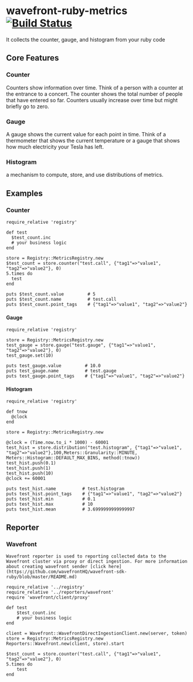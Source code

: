 # wavefront-ruby-metrics [![Build Status](https://travis-ci.com/yogeshprasad/wavefront-sdk-ruby.svg?branch=master)](https://travis-ci.com/yogeshprasad/wavefront-sdk-ruby)

It collects the counter, gauge, and histogram from your ruby code

## Core Features
### Counter
Counters show information over time. Think of a person with a counter at the entrance to a concert. The counter shows the total number of people that have entered so far. Counters usually increase over time but might briefly go to zero.
### Gauge
A gauge shows the current value for each point in time. Think of a thermometer that shows the current temperature or a gauge that shows how much electricity your Tesla has left.

### Histogram
a mechanism to compute, store, and use distributions of metrics.

## Examples
### Counter
    require_relative 'registry'
    
    def test
      $test_count.inc
      # your business logic
    end

    store = Registry::MetricsRegistry.new
    $test_count = store.counter("test.call", {"tag1"=>"value1", "tag2"=>"value2"}, 0)
    5.times do
      test
    end

    puts $test_count.value         # 5
    puts $test_count.name          # test.call
    puts $test_count.point_tags    # {"tag1"=>"value1", "tag2"=>"value2"}
        
#### Gauge
    require_relative 'registry'
    
    store = Registry::MetricsRegistry.new
    test_gauge = store.gauge("test.gauge", {"tag1"=>"value1", "tag2"=>"value2"}, 0)
    test_gauge.set(10)
    
    puts test_gauge.value         # 10.0
    puts test_gauge.name          # test.gauge
    puts test_gauge.point_tags    # {"tag1"=>"value1", "tag2"=>"value2"}
    
#### Histogram
    require_relative 'registry'
    
    def tnow
      @clock
    end
    
    store = Registry::MetricsRegistry.new
    
    @clock = (Time.now.to_i * 1000) - 60001
    test_hist = store.distribution("test.histogram", {"tag1"=>"value1", "tag2"=>"value2"},100,Meters::Granularity::MINUTE, Meters::Histogram::DEFAULT_MAX_BINS, method(:tnow))
    test_hist.push(0.1)
    test_hist.push(1)
    test_hist.push(10)
    @clock += 60001
    
    puts test_hist.name          # test.histogram
    puts test_hist.point_tags    # {"tag1"=>"value1", "tag2"=>"value2"}
    puts test_hist.min           # 0.1
    puts test_hist.max           # 10
    puts test_hist.mean          # 3.6999999999999997
    
## Reporter
### Wavefront
    Wavefront reporter is used to reporting collected data to the Wavefront cluster via proxy or direct ingestion. For more information about creating wavefront sender [click here](https://github.com/wavefrontHQ/wavefront-sdk-ruby/blob/master/README.md)
    
    require_relative '../registry'
    require_relative '../reporters/wavefront'
    require 'wavefront/client/proxy'
    
    def test
        $test_count.inc
        # your business logic
    end

    client = Wavefront::WavefrontDirectIngestionClient.new(server, token)
    store = Registry::MetricsRegistry.new
    Reporters::Wavefront.new(client, store).start
    
    $test_count = store.counter("test.call", {"tag1"=>"value1", "tag2"=>"value2"}, 0)
    5.times do
        test
    end
    
